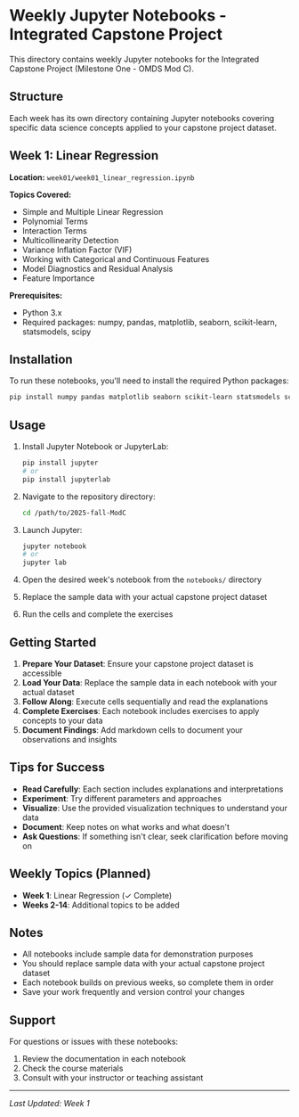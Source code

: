 # Weekly Jupyter Notebooks - Integrated Capstone Project

This directory contains weekly Jupyter notebooks for the Integrated Capstone Project (Milestone One - OMDS Mod C).

## Structure

Each week has its own directory containing Jupyter notebooks covering specific data science concepts applied to your capstone project dataset.

## Week 1: Linear Regression

**Location:** `week01/week01_linear_regression.ipynb`

**Topics Covered:**
- Simple and Multiple Linear Regression
- Polynomial Terms
- Interaction Terms
- Multicollinearity Detection
- Variance Inflation Factor (VIF)
- Working with Categorical and Continuous Features
- Model Diagnostics and Residual Analysis
- Feature Importance

**Prerequisites:**
- Python 3.x
- Required packages: numpy, pandas, matplotlib, seaborn, scikit-learn, statsmodels, scipy

## Installation

To run these notebooks, you'll need to install the required Python packages:

```bash
pip install numpy pandas matplotlib seaborn scikit-learn statsmodels scipy jupyter
```

## Usage

1. Install Jupyter Notebook or JupyterLab:
   ```bash
   pip install jupyter
   # or
   pip install jupyterlab
   ```

2. Navigate to the repository directory:
   ```bash
   cd /path/to/2025-fall-ModC
   ```

3. Launch Jupyter:
   ```bash
   jupyter notebook
   # or
   jupyter lab
   ```

4. Open the desired week's notebook from the `notebooks/` directory

5. Replace the sample data with your actual capstone project dataset

6. Run the cells and complete the exercises

## Getting Started

1. **Prepare Your Dataset**: Ensure your capstone project dataset is accessible
2. **Load Your Data**: Replace the sample data in each notebook with your actual dataset
3. **Follow Along**: Execute cells sequentially and read the explanations
4. **Complete Exercises**: Each notebook includes exercises to apply concepts to your data
5. **Document Findings**: Add markdown cells to document your observations and insights

## Tips for Success

- **Read Carefully**: Each section includes explanations and interpretations
- **Experiment**: Try different parameters and approaches
- **Visualize**: Use the provided visualization techniques to understand your data
- **Document**: Keep notes on what works and what doesn't
- **Ask Questions**: If something isn't clear, seek clarification before moving on

## Weekly Topics (Planned)

- **Week 1**: Linear Regression (✓ Complete)
- **Weeks 2-14**: Additional topics to be added

## Notes

- All notebooks include sample data for demonstration purposes
- You should replace sample data with your actual capstone project dataset
- Each notebook builds on previous weeks, so complete them in order
- Save your work frequently and version control your changes

## Support

For questions or issues with these notebooks:
1. Review the documentation in each notebook
2. Check the course materials
3. Consult with your instructor or teaching assistant

---

*Last Updated: Week 1*

